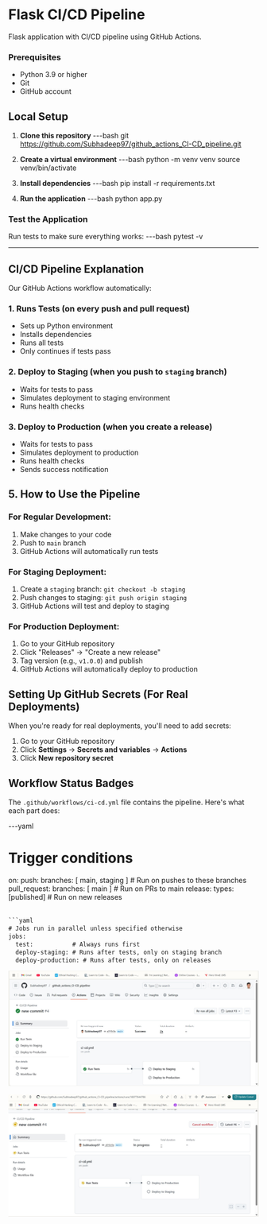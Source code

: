 # Flask CI/CD Pipeline 

Flask application with CI/CD pipeline using GitHub Actions.


### Prerequisites
- Python 3.9 or higher
- Git
- GitHub account

## Local Setup

1. **Clone this repository**
---bash
git https://github.com/Subhadeep97/github_actions_CI-CD_pipeline.git



2. **Create a virtual environment**
---bash
python -m venv venv
source venv/bin/activate


3. **Install dependencies**
---bash
pip install -r requirements.txt


4. **Run the application**
---bash
python app.py



### Test the Application

Run tests to make sure everything works:
---bash
pytest -v

------


## CI/CD Pipeline Explanation

Our GitHub Actions workflow automatically:

### 1. **Runs Tests** (on every push and pull request)
- Sets up Python environment
- Installs dependencies
- Runs all tests
- Only continues if tests pass

### 2. **Deploy to Staging** (when you push to `staging` branch)
- Waits for tests to pass
- Simulates deployment to staging environment
- Runs health checks

### 3. **Deploy to Production** (when you create a release)
- Waits for tests to pass
- Simulates deployment to production
- Runs health checks
- Sends success notification

## 5. How to Use the Pipeline

### For Regular Development:
1. Make changes to your code
2. Push to `main` branch
3. GitHub Actions will automatically run tests

### For Staging Deployment:
1. Create a `staging` branch: `git checkout -b staging`
2. Push changes to staging: `git push origin staging`
3. GitHub Actions will test and deploy to staging

### For Production Deployment:
1. Go to your GitHub repository
2. Click "Releases" → "Create a new release"
3. Tag version (e.g., `v1.0.0`) and publish
4. GitHub Actions will automatically deploy to production

## Setting Up GitHub Secrets (For Real Deployments)

When you're ready for real deployments, you'll need to add secrets:

1. Go to your GitHub repository
2. Click **Settings** → **Secrets and variables** → **Actions**
3. Click **New repository secret**


## Workflow Status Badges

The `.github/workflows/ci-cd.yml` file contains the pipeline. Here's what each part does:

---yaml
# Trigger conditions
on:
  push:
    branches: [ main, staging ]  # Run on pushes to these branches
  pull_request:
    branches: [ main ]           # Run on PRs to main
  release:
    types: [published]           # Run on new releases
```

```yaml
# Jobs run in parallel unless specified otherwise
jobs:
  test:           # Always runs first
  deploy-staging: # Runs after tests, only on staging branch
  deploy-production: # Runs after tests, only on releases
```


![alt text](SS1-1.jpg)


![alt text](SS2.jpg)




